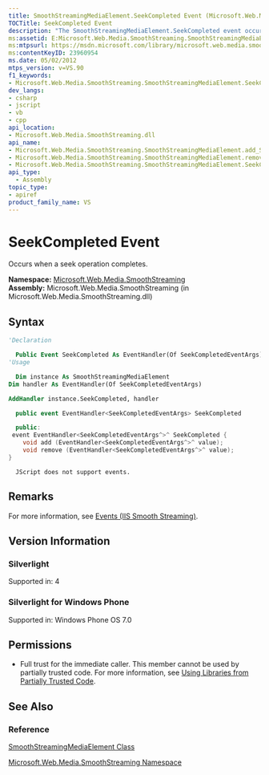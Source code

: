 ```yaml
---
title: SmoothStreamingMediaElement.SeekCompleted Event (Microsoft.Web.Media.SmoothStreaming)
TOCTitle: SeekCompleted Event
description: "The SmoothStreamingMediaElement.SeekCompleted event occurs when a seek operation completes. This article describes its syntax and version information."
ms:assetid: E:Microsoft.Web.Media.SmoothStreaming.SmoothStreamingMediaElement.SeekCompleted
ms:mtpsurl: https://msdn.microsoft.com/library/microsoft.web.media.smoothstreaming.smoothstreamingmediaelement.seekcompleted(v=VS.90)
ms:contentKeyID: 23960954
ms.date: 05/02/2012
mtps_version: v=VS.90
f1_keywords:
- Microsoft.Web.Media.SmoothStreaming.SmoothStreamingMediaElement.SeekCompleted
dev_langs:
- csharp
- jscript
- vb
- cpp
api_location:
- Microsoft.Web.Media.SmoothStreaming.dll
api_name:
- Microsoft.Web.Media.SmoothStreaming.SmoothStreamingMediaElement.add_SeekCompleted
- Microsoft.Web.Media.SmoothStreaming.SmoothStreamingMediaElement.remove_SeekCompleted
- Microsoft.Web.Media.SmoothStreaming.SmoothStreamingMediaElement.SeekCompleted
api_type:
  - Assembly
topic_type:
- apiref
product_family_name: VS
---
```


# SeekCompleted Event

Occurs when a seek operation completes.

**Namespace:**  [Microsoft.Web.Media.SmoothStreaming](microsoft-web-media-smoothstreaming-namespace_1.md)  
**Assembly:**  Microsoft.Web.Media.SmoothStreaming (in Microsoft.Web.Media.SmoothStreaming.dll)

## Syntax

```vb
'Declaration

  Public Event SeekCompleted As EventHandler(Of SeekCompletedEventArgs)
'Usage

  Dim instance As SmoothStreamingMediaElement
Dim handler As EventHandler(Of SeekCompletedEventArgs)

AddHandler instance.SeekCompleted, handler
```

```csharp
  public event EventHandler<SeekCompletedEventArgs> SeekCompleted
```

```cpp
  public:
 event EventHandler<SeekCompletedEventArgs^>^ SeekCompleted {
    void add (EventHandler<SeekCompletedEventArgs^>^ value);
    void remove (EventHandler<SeekCompletedEventArgs^>^ value);
}
```

```jscript
  JScript does not support events.
```

## Remarks

For more information, see [Events (IIS Smooth Streaming)](events.md).

## Version Information

### Silverlight

Supported in: 4  

### Silverlight for Windows Phone

Supported in: Windows Phone OS 7.0  

## Permissions

  - Full trust for the immediate caller. This member cannot be used by partially trusted code. For more information, see [Using Libraries from Partially Trusted Code](https://msdn.microsoft.com/library/8skskf63).

## See Also

### Reference

[SmoothStreamingMediaElement Class](smoothstreamingmediaelement-class-microsoft-web-media-smoothstreaming_1.md)

[Microsoft.Web.Media.SmoothStreaming Namespace](microsoft-web-media-smoothstreaming-namespace_1.md)
